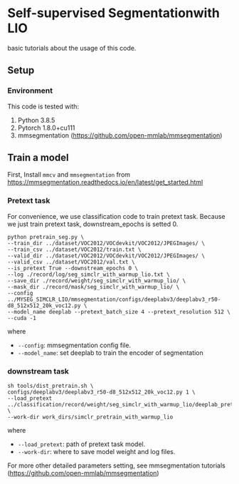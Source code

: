 # Self-supervised Segmentationwith LIO


basic tutorials about the usage of this code.


## Setup


### Environment


This code is tested with:
1. Python 3.8.5
2. Pytorch 1.8.0+cu111
3. mmsegmentation (https://github.com/open-mmlab/mmsegmentation)


## Train a model


First, Install `mmcv` and `mmsegmentation` from https://mmsegmentation.readthedocs.io/en/latest/get_started.html 


### Pretext task


For convenience, we use classification code to train pretext task. Because we just train pretext task, downstream_epochs is setted 0.


```shell
python pretrain_seg.py \
--train_dir ../dataset/VOC2012/VOCdevkit/VOC2012/JPEGImages/ \
--train_csv ../dataset/VOC2012/train.txt \
--valid_dir ../dataset/VOC2012/VOCdevkit/VOC2012/JPEGImages/ \
--valid_csv ../dataset/VOC2012/val.txt \
--is_pretext True --downstream_epochs 0 \
--log ./record/log/seg_simclr_with_warmup_lio.txt \
--save_dir ./record/weight/seg_simclr_with_warmup_lio/ \
--mask_dir ./record/mask/seg_simclr_with_warmup_lio/ \
--config ../MYSEG_SIMCLR_LIO/mmsegmentation/configs/deeplabv3/deeplabv3_r50-d8_512x512_20k_voc12.py \
--model_name deeplab --pretext_batch_size 4 --pretext_resolution 512 \
--cuda -1
```


where 

- `--config`: mmsegmentation config file.
- `--model_name`: set deeplab to train the encoder of segmentation


### downstream task


```shell
sh tools/dist_pretrain.sh \
configs/deeplabv3/deeplabv3_r50-d8_512x512_20k_voc12.py 1 \
--load_pretext ../classification/record/weight/seg_simclr_with_warmup_lio/deeplab_pretext.pth \
--work-dir work_dirs/simclr_pretrain_with_warmup_lio
```


where 

- `--load_pretext`: path of pretext task model.
- `--work-dir`: where to save model weight and log files.


For more other detailed parameters setting, see mmsegmentation tutorials (https://github.com/open-mmlab/mmsegmentation)
